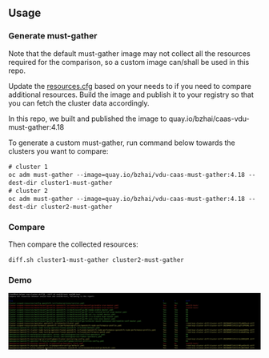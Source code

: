 ## Usage

### Generate must-gather

Note that the default must-gather image may not collect all the resources required for the comparison, so a custom 
image can/shall be used in this repo. 

Update the [resources.cfg](collection-scripts/resources.cfg) based on your needs to if you need to compare additional resources. Build the 
image and publish it to your registry so that you can fetch the cluster data accordingly. 

In this repo, we built and published the image to quay.io/bzhai/caas-vdu-must-gather:4.18

To generate a custom must-gather, run command below towards the clusters you want to compare:

```shell
# cluster 1
oc adm must-gather --image=quay.io/bzhai/vdu-caas-must-gather:4.18 --dest-dir cluster1-must-gather
# cluster 2
oc adm must-gather --image=quay.io/bzhai/vdu-caas-must-gather:4.18 --dest-dir cluster2-must-gather
```

### Compare

Then compare the collected resources:

```shell
diff.sh cluster1-must-gather cluster2-must-gather
```

### Demo

![demo](diff.jpg "cluster diff")
